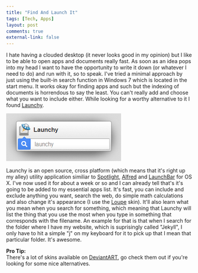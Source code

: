 ```yaml
--- 
title: "Find And Launch It"
tags: [Tech, Apps]
layout: post
comments: true
external-link: false
---
```


I hate having a clouded desktop (it never looks good in my opinion) but I like to be able to open apps and documents really fast. As soon as an idea pops into my head I want to have the opportunity to write it down (or whatever I need to do) and run with it, so to speak. I've tried a minimal approach by just using the built-in search function in Windows 7 which is located in the start menu. It works okay for finding apps and such but the indexing of documents is horrendous to say the least. You can't really add and choose what you want to include either. While looking for a worthy alternative to it I found [Launchy](http://www.launchy.net/ "Launchy"). 

![Launchy](/images/blog/2012-10-16-launchy.png "Launchy")

Launchy is an open source, cross platform (which means that it's right up my alley) utility application similiar to [Spotlight](http://support.apple.com/kb/ht2531 "Mac 101: Spotlight"), [Alfred](http://www.alfredapp.com/ "Alfred") and [LaunchBar](http://www.obdev.at/products/launchbar/index.html "LaunchBar") for OS X. I've now used it for about a week or so and I can already tell that's it's going to be added to my essential apps list. It's fast, you can include and exclude anything you want, search the web, do simple math calculations and also change it's appearance (I use the [Loupe](http://artblanc.deviantart.com/art/Loupe-for-Launchy-264482213 "Loupe for Launchy") skin). It'll also learn what you mean when you search for something, which meaning that Launchy will list the thing that you use the most when you type in something that corresponds with the filename. An example for that is that when I search for the folder where I have my website, which is suprisingly called "Jekyll", I only have to hit a simple "j" on my keyboard for it to pick up that I mean that particular folder. It's awesome.

**Pro Tip:**  
There's a lot of skins available on [DeviantART](http://browse.deviantart.com/customization/skins/applaunchers/launchy/ "Launchy Skins on DeviantART"), go check them out if you're looking for some nice alternatives.